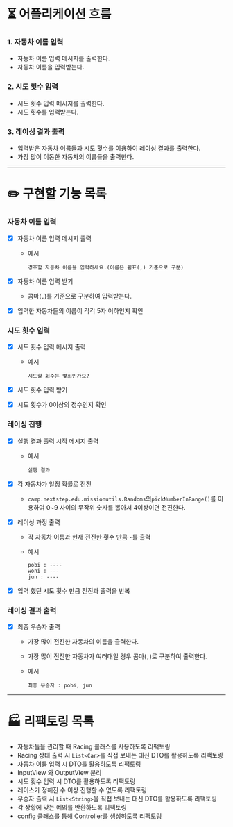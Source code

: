 # ⏳ 어플리케이션 흐름

### 1. 자동차 이름 입력

- 자동차 이름 입력 메시지를 출력한다.
- 자동차 이름을 입력받는다.

### 2. 시도 횟수 입력

- 시도 횟수 입력 메시지를 출력한다.
- 시도 횟수를 입력받는다.

### 3. 레이싱 결과 출력

- 입력받은 자동차 이름들과 시도 횟수를 이용하여 레이싱 결과를 출력한다.
- 가장 많이 이동한 자동차의 이름들을 출력한다.

---

# ✏️ 구현할 기능 목록

### 자동차 이름 입력

- [x]  자동차 이름 입력 메시지 출력
    - 예시

        ```
        경주할 자동차 이름을 입력하세요.(이름은 쉼표(,) 기준으로 구분)
        ```

- [x]  자동차 이름 입력 받기
    - 콤마(`,`)를 기준으로 구분하여 입력받는다.
- [x]  입력한 자동차들의 이름이 각각 5자 이하인지 확인

### 시도 횟수 입력

- [x]  시도 횟수 입력 메시지 출력
    - 예시

        ```
        시도할 회수는 몇회인가요?
        ```

- [x]  시도 횟수 입력 받기
- [x]  시도 횟수가 0이상의 정수인지 확인

### 레이싱 진행

- [x]  실행 결과 출력 시작 메시지 출력
    - 예시

        ```
        실행 결과
        ```

- [x]  각 자동차가 일정 확률로 전진
    - `camp.nextstep.edu.missionutils.Randoms`의`pickNumberInRange()`를 이용하여 0~9 사이의 무작위 숫자를 뽑아서 4이상이면
      전진한다.
- [x]  레이싱 과정 출력
    - 각 자동차 이름과 현재 전진한 횟수 만큼 `-`를 출력
    - 예시

        ```
        pobi : ----
        woni : ---
        jun : ----
        ```

- [x]  입력 했던 시도 횟수 만큼 전진과 출력을 반복

### 레이싱 결과 출력

- [x]  최종 우승자 출력
    - 가장 많이 전진한 자동차의 이름을 출력한다.
    - 가장 많이 전진한 자동차가 여러대일 경우 콤마(`,`)로 구분하여 출력한다.
    - 예시

        ```
        최종 우승자 : pobi, jun
        ```

---

# 🏭 리팩토링 목록

- 자동차들을 관리할 때 Racing 클래스를 사용하도록 리팩토링
- Racing 상태 출력 시 `List<Car>`를 직접 보내는 대신 DTO를 활용하도록 리팩토링
- 자동차 이름 입력 시 DTO를 활용하도록 리팩토링
- InputView 와 OutputView 분리
- 시도 횟수 입력 시 DTO를 활용하도록 리팩토링
- 레이스가 정해진 수 이상 진행할 수 없도록 리팩토링
- 우승자 출력 시 `List<String>`을 직접 보내는 대신 DTO를 활용하도록 리팩토링
- 각 상황에 맞는 예외를 반환하도록 리팩토링
- config 클래스를 통해 Controller를 생성하도록 리팩토링